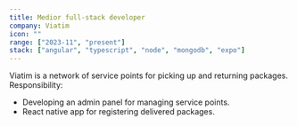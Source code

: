 ```yaml
---
title: Medior full-stack developer
company: Viatim
icon: ""
range: ["2023-11", "present"]
stack: ["angular", "typescript", "node", "mongodb", "expo"]
---
```


Viatim is a network of service points for picking up and returning packages.
\
Responsibility:

- Developing an admin panel for managing service points.
- React native app for registering delivered packages.
